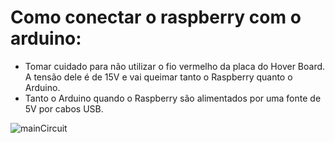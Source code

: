 # Como conectar o raspberry com o arduino:

   * Tomar cuidado para não utilizar o fio vermelho da placa do Hover Board. A tensão dele é de 15V e vai queimar tanto o Raspberry quanto o Arduino.
   * Tanto o Arduino quando o Raspberry são alimentados por uma fonte de 5V por cabos USB.
   
   
   ![mainCircuit](https://github.com/CaioslppUO/Agrobot/blob/master/pictures/circuits/mainCircuit/mainCircuit.png)
